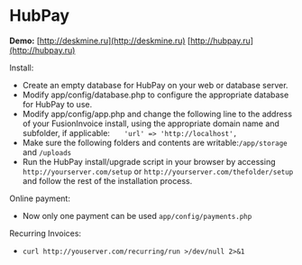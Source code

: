 HubPay
==========

**Demo:** [http://deskmine.ru](http://deskmine.ru) [http://hubpay.ru](http://hubpay.ru)

Install:
* Create an empty database for HubPay on your web or database server.
* Modify app/config/database.php to configure the appropriate database for HubPay to use.
* Modify app/config/app.php and change the following line to the address of your FusionInvoice install, using the appropriate domain name and subfolder, if applicable:
 `   'url' => 'http://localhost',`
* Make sure the following folders and contents are writable:`/app/storage` and `/uploads`
* Run the HubPay install/upgrade script in your browser by accessing `http://yourserver.com/setup` or `http://yourserver.com/thefolder/setup` and follow the rest of the installation process.

Online payment:
* Now only one payment can be used `app/config/payments.php `

Recurring Invoices:
*  `curl http://youserver.com/recurring/run >/dev/null 2>&1`
